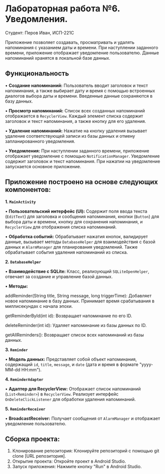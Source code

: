 # Лабораторная работа №6. Уведомления.
Студент: Перов Иван, ИСП-221С

Приложение позволяет создавать, просматривать и удалять напоминания с указанием даты и времени.  При наступлении заданного времени, приложение отображает уведомление пользователю.  Данные напоминаний хранятся в локальной базе данных.

## Функциональность

• **Создание напоминаний:** Пользователь вводит заголовок и текст напоминания, а также выбирает дату и время с помощью встроенных диалогов выбора даты и времени.  Введенные данные сохраняются в базу данных.

• **Просмотр напоминаний:**  Список всех созданных напоминаний отображается в `RecyclerView`. Каждый элемент списка содержит заголовок и текст напоминания, а также кнопку для его удаления.

• **Удаление напоминаний:**  Нажатие на кнопку удаления вызывает удаление соответствующей записи из базы данных и отмену запланированного уведомления.

• **Уведомления:** При наступлении заданного времени, приложение отображает уведомление с помощью `NotificationManager`. Уведомление содержит заголовок и текст напоминания. При нажатии на уведомление запускается основное приложение.

## Приложение построено на основе следующих компонентов:

**1. `MainActivity`**

• **Пользовательский интерфейс (UI):**  Содержит поля ввода текста (`EditText`) для заголовка и сообщения напоминания, кнопки (`Button`) для выбора даты и времени, кнопку для сохранения напоминания, и `RecyclerView` для отображения списка напоминаний.

• **Обработка событий:** Обрабатывает нажатия кнопок, валидирует данные, вызывает методы `DatabaseHelper` для взаимодействия с базой данных и `AlarmManager` для планирования уведомлений.  Также обрабатывает события удаления напоминаний из списка.

**2. `DatabaseHelper`**

• **Взаимодействие с SQLite:**  Класс, реализующий `SQLiteOpenHelper`, отвечает за создание и управление базой данных.

• **Методы:**

   addReminder(String title, String message, long triggerTime): Добавляет новое напоминание в базу данных.  Принимает время срабатывания в миллисекундах с начала эпохи.
    
   getReminderById(int id):  Возвращает напоминание по его ID.
    
   deleteReminder(int id): Удаляет напоминание из базы данных по ID.
    
   getAllReminders(): Возвращает список всех напоминаний из базы данных.

**3. `Reminder`**

• **Модель данных:**  Представляет собой объект напоминания, содержащий  `id`, `title`, `message`, и `date` (дата и время в формате "yyyy-MM-dd HH:mm").

**4. `ReminderAdapter`**

• **Адаптер для RecyclerView:**  Отображает список напоминаний (`List<Reminder>`) в `RecyclerView`.  Реализует интерфейс `OnDeleteClickListener` для обработки удаления напоминаний.

**5. `ReminderReceiver`**

• **BroadcastReceiver:**  Получает сообщения от `AlarmManager` и отображает уведомление пользователю.

## Сборка проекта:

1. Клонирование репозитория: Клонируйте репозиторий с помощью git clone [URL репозитория].
2. Открытие проекта: Откройте проект в Android Studio.
3. Запуск приложения: Нажмите кнопку "Run" в Android Studio.
